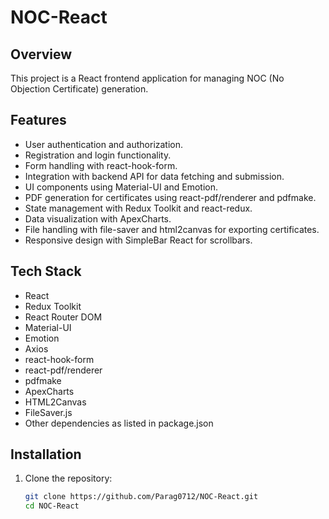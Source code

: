 # NOC-React

## Overview

This project is a React frontend application for managing NOC (No Objection Certificate) generation.

## Features

- User authentication and authorization.
- Registration and login functionality.
- Form handling with react-hook-form.
- Integration with backend API for data fetching and submission.
- UI components using Material-UI and Emotion.
- PDF generation for certificates using react-pdf/renderer and pdfmake.
- State management with Redux Toolkit and react-redux.
- Data visualization with ApexCharts.
- File handling with file-saver and html2canvas for exporting certificates.
- Responsive design with SimpleBar React for scrollbars.

## Tech Stack

- React
- Redux Toolkit
- React Router DOM
- Material-UI
- Emotion
- Axios
- react-hook-form
- react-pdf/renderer
- pdfmake
- ApexCharts
- HTML2Canvas
- FileSaver.js
- Other dependencies as listed in package.json

## Installation

1. Clone the repository:

   ```bash
   git clone https://github.com/Parag0712/NOC-React.git
   cd NOC-React
